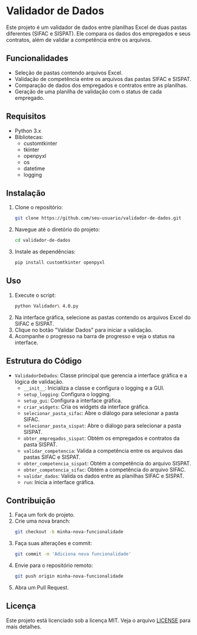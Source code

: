 # Validador de Dados

Este projeto é um validador de dados entre planilhas Excel de duas pastas diferentes (SIFAC e SISPAT). Ele compara os dados dos empregados e seus contratos, além de validar a competência entre os arquivos.

## Funcionalidades

- Seleção de pastas contendo arquivos Excel.
- Validação de competência entre os arquivos das pastas SIFAC e SISPAT.
- Comparação de dados dos empregados e contratos entre as planilhas.
- Geração de uma planilha de validação com o status de cada empregado.

## Requisitos

- Python 3.x
- Bibliotecas:
  - customtkinter
  - tkinter
  - openpyxl
  - os
  - datetime
  - logging

## Instalação

1. Clone o repositório:
   ```bash
   git clone https://github.com/seu-usuario/validador-de-dados.git
   ```
2. Navegue até o diretório do projeto:
   ```bash
   cd validador-de-dados
   ```
3. Instale as dependências:
   ```bash
   pip install customtkinter openpyxl
   ```

## Uso

1. Execute o script:
   ```bash
   python Validador\ 4.0.py
   ```
2. Na interface gráfica, selecione as pastas contendo os arquivos Excel do SIFAC e SISPAT.
3. Clique no botão "Validar Dados" para iniciar a validação.
4. Acompanhe o progresso na barra de progresso e veja o status na interface.

## Estrutura do Código

- `ValidadorDeDados`: Classe principal que gerencia a interface gráfica e a lógica de validação.
  - `__init__`: Inicializa a classe e configura o logging e a GUI.
  - `setup_logging`: Configura o logging.
  - `setup_gui`: Configura a interface gráfica.
  - `criar_widgets`: Cria os widgets da interface gráfica.
  - `selecionar_pasta_sifac`: Abre o diálogo para selecionar a pasta SIFAC.
  - `selecionar_pasta_sispat`: Abre o diálogo para selecionar a pasta SISPAT.
  - `obter_empregados_sispat`: Obtém os empregados e contratos da pasta SISPAT.
  - `validar_competencia`: Valida a competência entre os arquivos das pastas SIFAC e SISPAT.
  - `obter_competencia_sispat`: Obtém a competência do arquivo SISPAT.
  - `obter_competencia_sifac`: Obtém a competência do arquivo SIFAC.
  - `validar_dados`: Valida os dados entre as planilhas SIFAC e SISPAT.
  - `run`: Inicia a interface gráfica.

## Contribuição

1. Faça um fork do projeto.
2. Crie uma nova branch:
   ```bash
   git checkout -b minha-nova-funcionalidade
   ```
3. Faça suas alterações e commit:
   ```bash
   git commit -m 'Adiciona nova funcionalidade'
   ```
4. Envie para o repositório remoto:
   ```bash
   git push origin minha-nova-funcionalidade
   ```
5. Abra um Pull Request.

## Licença

Este projeto está licenciado sob a licença MIT. Veja o arquivo [LICENSE](LICENSE) para mais detalhes.
